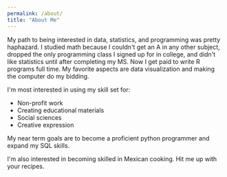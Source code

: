 ```yaml
---
permalink: /about/
title: "About Me"
---
```


My path to being interested in data, statistics, and programming was pretty haphazard. I studied math because I couldn't get an A in any other subject, dropped the only programming class I signed up for in college, and didn't like statistics until after completing my MS. Now I get paid to write R programs full time. My favorite aspects are data visualization and making the computer do my bidding.

I'm most interested in using my skill set for: 
+ Non-profit work
+ Creating educational materials
+ Social sciences
+ Creative expression

My near term goals are to become a proficient python programmer and expand my SQL skills.

I'm also interested in becoming skilled in Mexican cooking. Hit me up with your recipes.
